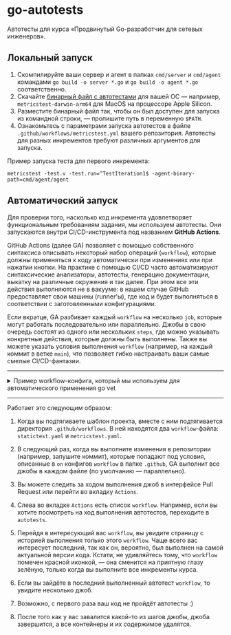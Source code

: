 # go-autotests

Автотесты для курса «Продвинутый Go-разработчик для сетевых инженеров».

## Локальный запуск

1. Скомпилируйте ваши сервер и агент в папках `cmd/server` и `cmd/agent` командами `go build -o server *.go` и `go build -o agent *.go` соответственно.
2. Скачайте [бинарный файл с автотестами](https://github.com/mipt-golang-course/go-autotests/releases/latest) для вашей ОС — например, `metricstest-darwin-arm64` для MacOS на процессоре Apple Silicon.
3. Разместите бинарный файл так, чтобы он был доступен для запуска из командной строки, — пропишите путь в переменную `$PATH`.
4. Ознакомьтесь с параметрами запуска автотестов в файле `.github/workflows/metricstest.yml` вашего репозитория. Автотесты для разных инкрементов требуют различных аргументов для запуска.

Пример запуска теста для первого инкремента:

```shell
metricstest -test.v -test.run=^TestIteration1$ -agent-binary-path=cmd/agent/agent
```

## Автоматический запуск

Для проверки того, насколько код инкремента удовлетворяет функциональным требованиям задания, мы используем автотесты. Они запускаются внутри CI/CD-инструмента под названием **GitHub Actions**.

GitHub Actions (далее GA) позволяет с помощью собственного синтаксиса описывать некоторый набор операций (`workflow`), которые должны применяться к коду автоматически при изменениях или при нажатии кнопки. На практике с помощью CI/CD часто автоматизируют синтаксические анализаторы, автотесты, генерацию документации, выкатку на различные окружения и так далее. При этом все эти действия выполняются не в вакууме: в нашем случае GitHub предоставляет свои машины (runner'ы), где код и будет выполняться в соответствии с заготовленными конфигурациями.

Если вкратце, GA разбивает каждый `workflow` на несколько `job`, которые могут работать последовательно или параллельно. Джобы в свою очередь состоят из одного или нескольких `steps`, где можно указывать конкретные действия, которые должны быть выполнены. Также вы можете указать условия выполнения `workflow` (например, на каждый коммит в ветке `main`), что позволяет гибко настраивать ваши самые смелые CI/CD-фантазии.

---

<details>
  <summary>Пример workflow-конфига, который мы используем для автоматического применения go vet</summary>

```yaml
name: go vet test # название workflow
# если вы хотите настроить автоматическое применение workflow в зависимости от условий,
# то используйте ключевое слово on
on:
  pull_request: # здесь говорите, что workflow должен запускаться для любого события внутри PR (пуш, тег и другие)
  push:
    branches: # здесь говорите, что хотите применять workflow и для пушей в main-ветку
      - main
# каждый workflow представляет собой набор джоб,
# которые выполняются последовательно или параллельно,
# для каждой джобы можно задать докер-образ, в котором будут выполняться шаги (steps),
# и ОС, в которой будет запущен контейнер
jobs:
  statictest: # описываете джобу statictest
    runs-on: ubuntu-latest # говорите, что джоба должна выполняться на машине с убунтой (предоставляется гитхабом)
    container: golang:1.22 # запускаете в ней контейнер докер-образа golang:1.22
    steps: # последовательно выполняемые шаги
      - name: Checkout code
        # GitHub Actions позволяет самим описывать команды линукса внутри шага
        # или использовать заготовленные шаги, как здесь
        uses: actions/checkout@v2
      - name: Download statictest binary
        # или здесь
        uses: robinraju/release-downloader@v1.8
        with:
        # для заготовленных шагов иногда требуется указать параметры, как здесь
          repository: mipt-golang-course/go-autotests
          latest: true
          fileName: statictest
          out-file-path: .tools
          token: ${{ secrets.GITHUB_TOKEN }}

      - name: Setup autotest binary
        # тут описываете произвольный набор команд
        run: |
          chmod -R +x $GITHUB_WORKSPACE/.tools/statictest
          mv $GITHUB_WORKSPACE/.tools/statictest /usr/local/bin/statictest
      - name: Run statictest
        run: |
          go vet -vettool=$(which statictest) ./...
```
</details>

---

Работает это следующим образом:

1. Когда вы подтягиваете шаблон проекта, вместе с ним подтягивается директория `.github/workflows`. В ней находятся два `workflow`-файла: `statictest.yaml` и `metricstest.yaml`.

2. В следующий раз, когда вы выполните изменения в репозитории (например, запушите коммит), которые попадают под условия, описанные в `on` конфигов `workflow` в папке `.github`, GA выполнит все джобы в каждом файле (по умолчанию — параллельно).

3. Вы можете следить за ходом выполнения джоб в интерфейсе Pull Request или перейти во вкладку `Actions`.

4. Слева во вкладке `Actions` есть список `workflow`. Например, если вы хотите посмотреть на ход выполнения автотестов, переходите в `autotests`.

5. Перейдя в интересующий вас `workflow`, вы увидите страницу с историей выполнения только этого `workflow`. Чаще всего вас интересует последний, так как он, вероятно, был выполнен на самой актуальной версии кода. Кстати, не удивляйтесь тому, что `workflow` помечен красной иконкой, — она сменится на приятную глазу зелёную, только когда вы выполните все инкременты курса.

6. Если вы зайдёте в последний выполненный автотест `workflow`, то увидите несколько джоб.

7. Возможно, с первого раза ваш код не пройдёт автотесты :)

8. После того как у вас завалится какой-то из шагов джобы, джоба завершится, а все контейнеры и их содержимое удалятся.
